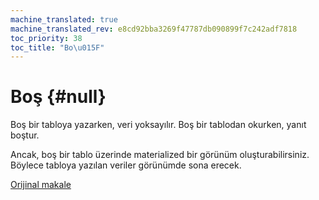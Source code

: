 ```yaml
---
machine_translated: true
machine_translated_rev: e8cd92bba3269f47787db090899f7c242adf7818
toc_priority: 38
toc_title: "Bo\u015F"
---
```


# Boş {#null}

Boş bir tabloya yazarken, veri yoksayılır. Boş bir tablodan okurken, yanıt boştur.

Ancak, boş bir tablo üzerinde materialized bir görünüm oluşturabilirsiniz. Böylece tabloya yazılan veriler görünümde sona erecek.

[Orijinal makale](https://clickhouse.tech/docs/en/operations/table_engines/null/) <!--hide-->
